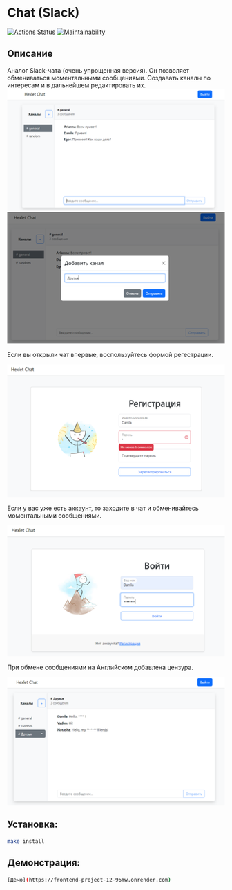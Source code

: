 # Chat (Slack)
[![Actions Status](https://github.com/Darkon96/frontend-project-12/actions/workflows/hexlet-check.yml/badge.svg)](https://github.com/Darkon96/frontend-project-12/actions)
[![Maintainability](https://api.codeclimate.com/v1/badges/9f2a15e7a370c3add7bd/maintainability)](https://codeclimate.com/github/Darkon96/frontend-project-12/maintainability)
## Описание
Аналог Slack-чата (очень упрощенная версия). Он позволяет обмениваться моментальными сообщениями. Создавать каналы по интересам и в дальнейшем редактировать их.
![alt text](<./frontend/src/assets/readme_img/1.PNG>)
![alt text](<./frontend/src/assets/readme_img/2.PNG>)

Если вы открыли чат впервые, воспользуйтесь формой регестрации.

![alt text](<./frontend/src/assets/readme_img/3.PNG>)

Если у вас уже есть аккаунт, то заходите в чат и обменивайтесь моментальными сообщениями.

![alt text](<./frontend/src/assets/readme_img/4.PNG>)

При обмене сообщениями на Английском добавлена цензура.

![alt text](<./frontend/src/assets/readme_img/5.PNG>)

## Установка:
```sh
make install
```
## Демонстрация:
```sh
[Демо](https://frontend-project-12-96mw.onrender.com)
```
